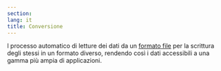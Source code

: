 ```yaml
---
section: 
lang: it
title: Conversione
---
```


l processo automatico di letture dei dati da un [formato file](/glossary/en/file-format/) per la scrittura degli stessi in un formato diverso, rendendo così i dati accessibili a una gamma più ampia di applicazioni.
